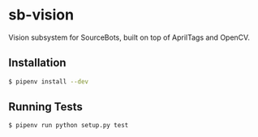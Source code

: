 # sb-vision

Vision subsystem for SourceBots, built on top of AprilTags and OpenCV.

## Installation

```bash
$ pipenv install --dev
```

## Running Tests

```bash
$ pipenv run python setup.py test
```
